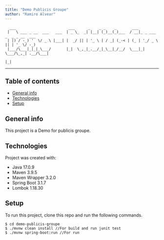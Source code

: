 ```yaml
---
title: "Demo Publicis Groupe"
author: "Ramiro Alvear"
---
```

```
  ___                        ___      _    _ _    _       ___                        
 |   \ ___ _ __  ___   ___  | _ \_  _| |__| (_)__(_)___  / __|_ _ ___ _  _ _ __  ___ 
 | |) / -_) '  \/ _ \ |___| |  _/ || | '_ \ | / _| (_-< | (_ | '_/ _ \ || | '_ \/ -_)
 |___/\___|_|_|_\___/       |_|  \_,_|_.__/_|_\__|_/__/  \___|_| \___/\_,_| .__/\___|
                                                                          |_|        
```
---

## Table of contents
* [General info](#general-info)
* [Technologies](#technologies)
* [Setup](#setup)

## General info
This project is a Demo for publicis groupe.

## Technologies
Project was created with:
* Java 17.0.9
* Maven 3.9.5
* Maven Wrapper 3.2.0
* Spring Boot 3.1.7
* Lombok 1.18.30

## Setup
To run this project, clone this repo and run the following commands.

```
$ cd demo-publicis-groupe
$ ./mvnw clean install //For build and run junit test
$ ./mvnw spring-boot:run //For run
```